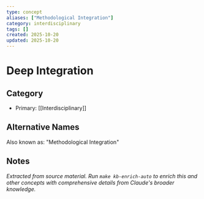 ```yaml
---
type: concept
aliases: ["Methodological Integration"]
category: interdisciplinary
tags: []
created: 2025-10-20
updated: 2025-10-20
---
```


# Deep Integration

## Category

- Primary: [[Interdisciplinary]]

## Alternative Names

Also known as: "Methodological Integration"

## Notes

*Extracted from source material. Run `make kb-enrich-auto` to enrich this and other concepts with comprehensive details from Claude's broader knowledge.*
